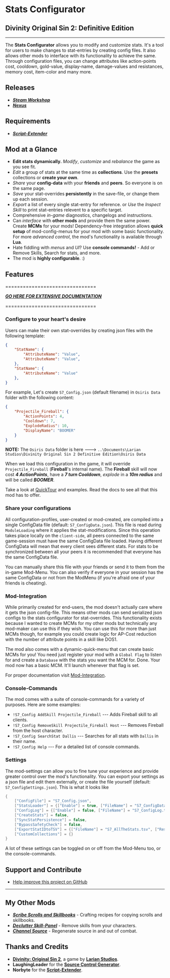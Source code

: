 # **Stats Configurator**

## Divinity Original Sin 2: Definitive Edition

----------

The **Stats Configurator** allows you to modify and customize stats. It's a tool for users to make changes to stat-entries by creating config files. It also allows other mods to interface with its functionality to achieve the same. Through configuration files, you can change attributes like action-points cost, cooldown, gold-value, display-name, damage-values and resistances, memory cost, item-color and many more.

## Releases

* ***[Steam Workshop](#SteamWorkshop)***
* ***[Nexus](#NexusMods)***

## Requirements

* ***[Script-Extender](https://github.com/Norbyte/ositools)***

## Mod at a Glance

* **Edit stats dynamically.** _Modify_, _customize_ and _rebalance_ the game as you see fit.
* _Edit_ a group of stats at the same time as **collections**. Use the **presets** collections or **create your own**.
* _Share_ your **config-data** with your **friends** and **peers**. So everyone is on the same page.
* _Save_ your stat-overrides **persistently** in the save-file, or change them up each session.
* _Export_ a list of every single stat-entry for reference. or _Use_ the _Inspect Skill_ to print stat-entries relevent to a specific target.
* Comprehensive _in-game_ diagnostics, changelogs and instructions.
* Can _interface_ with **other mods** and provide them the same power. Create **MCMs** for your mods! Dependency-free integration allows **quick setup** of mod-config-menus for your mod with some basic functionality. For more _advanced control_, the mod's functionality is available through **Lua**.
* Hate fiddling with _menus_ and _UI_? Use **console commands!** - Add or Remove Skills, Search for stats, and more.
* The mod is **highly configurable**. :)

## Features

===============================

***[GO HERE FOR EXTENSIVE DOCUMENTATION](#GithubDocumentationLink)***

===============================

### Configure to your heart's desire

Users can make their own stat-overrides by creating json files with the following template:

```json
{
    "StatName": {
        "AttributeName": "Value",
        "AttributeName": "Value",
    },
    "StatName": {
        "AttributeName": "Value"
    },
}
```

For example, Let's create `S7_Config.json` (default filename) in `Osiris Data` folder with the following content:

```json
{
    "Projectile_Fireball": {
        "ActionPoints": 4,
        "Cooldown": 7,
        "ExplodeRadius": 10,
        "DisplayName": "BOOMER"
    }
}
```

**NOTE:** The `Osiris Data` folder is here ---> `..\Documents\Larian Studios\Divinity Original Sin 2 Definitive Edition\Osiris Data`

When we load this configuration in the game, it will override `Projectile_Fireball` (**Fireball**'s internal name). The **Fireball** skill will now cost ***4 ActionPoints***, have a ***7 turn Cooldown***, _explode_ in a ***10m radius*** and will be called ***BOOMER***.

Take a look at [QuickTour](#QuickTourLink) and examples. Read the docs to see all that this mod has to offer.

### Share your configurations

All configuration-profiles, user-created or mod-created, are compiled into a single ConfigData file (default: `S7_ConfigData.json`). This file is read during `ModuleLoading` where it applies the stat-modifications. Since this operation takes place locally on the `client-side`, all peers connected to the same game-session must have the same ConfigData file loaded. Having different ConfigData will mean that every client sees different stats. For stats to be synchronized between all your peers it is recommended that everyone has the same ConfigData file.

You can manually share this file with your friends or send it to them from the in-game Mod-Menu. You can also verify if everyone in your session has the same ConfigData or not from the ModMenu (if you're afraid one of your friends is cheating).

### Mod-Integration

While primarily created for end-users, the mod doesn't actually care where it gets the json config-file. This means other mods can send serialized json configs to the stats configurator for stat-overrides. This functionality exists because I wanted to create MCMs for my other mods but technically any mod-maker can use this if they wish. You can use this for more than just MCMs though, for example you could create logic for AP-Cost reduction with the number of attribute points in a skill like DOS1.

The mod also comes with a dynamic-quick-menu that can create basic MCMs for you! You need just register your mod with a `Global Flag` to listen for and create a `Database` with the stats you want the MCM for. Done. Your mod now has a basic MCM. It'll launch whenever that flag is set.

For proper documentation visit [Mod-Integration](#ModIntegrationLink).

### Console-Commands

The mod comes with a suite of console-commands for a variety of purposes. Here are some examples:

* `!S7_Config AddSkill Projectile_Fireball` --- Adds Fireball skill to all clients.
* `!S7_Config RemoveSkill Projectile_Fireball Host` --- Removes Fireball from the host character.
* `!S7_Config SearchStat Dallis` --- Searches for all stats with `Dallis` in their name.
* `!S7_Config Help` --- For a detailed list of console commands.

### Settings

The mod-settings can allow you to fine tune your experience and provide greater control over the mod's functionality. You can export your settings as a json file and edit them externally, or create the file yourself (default: `S7_ConfigSettings.json`). This is what it looks like

```lua
{
    ["ConfigFile"] = "S7_Config.json",
    ["StatsLoader"] = {["Enable"] = true, ["FileName"] = "S7_ConfigData.json"},
    ["ConfigLog"] = {["Enable"] = false, ["FileName"] = "S7_ConfigLog.tsv"},
    ["CreateStats"] = false,
    ["SyncStatPersistence"] = false,
    ["BypassSafetyCheck"] = false,
    ["ExportStatIDtoTSV"] = {["FileName"] = "S7_AllTheStats.tsv", ["RestrictStatTypeTo"] = ""},
    ["CustomCollections"] = {}
}
```

A lot of these settings can be toggled on or off from the Mod-Menu too, or the console-commands.

## Support and Contribute

* [Help improve this project on GitHub](CONTRIBUTING.md)

----------

## My Other Mods

* ***[Scribe Scrolls and Skillbooks](https://steamcommunity.com/sharedfiles/filedetails/?id=2012742114)*** - Crafting recipes for copying scrolls and skillbooks.
* ***[Declutter Skill-Panel](https://steamcommunity.com/sharedfiles/filedetails/?id=2049313850)*** - Remove skills from your characters.
* ***[Channel Source](https://steamcommunity.com/sharedfiles/filedetails/?id=2028696492)*** - Regenerate source in and out of combat.

## Thanks and Credits

* **[Divinity: Original Sin 2](http://store.steampowered.com/app/435150/Divinity_Original_Sin_2/)**, a game by **[Larian Studios](http://larian.com/)**.
* **LaughingLeader** for the **[Source Control Generator](https://github.com/LaughingLeader/SourceControlGenerator)**.
* **Norbyte** for the **[Script-Extender](https://github.com/Norbyte/ositools)**.
